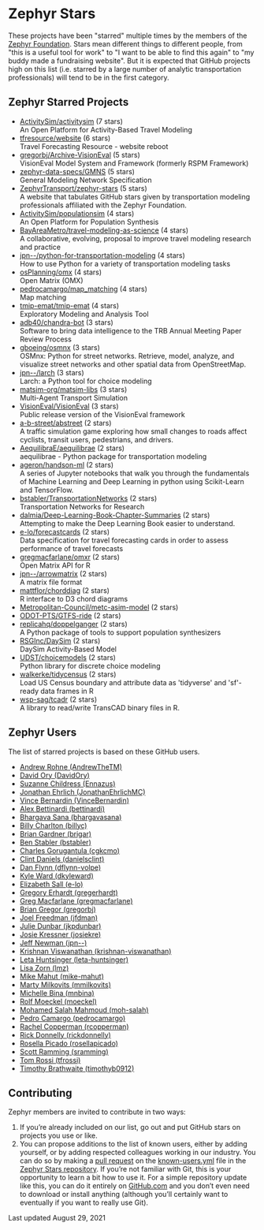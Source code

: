 # Zephyr Stars

These projects have been "starred" multiple times by the 
members of the [Zephyr Foundation](https://zephyrtransport.org).
Stars mean different things to different people, from "this is a 
useful tool for work" to "I want to be able to find this again" 
to "my buddy made a fundraising website".  But it is expected 
that GitHub projects high on this list (i.e. starred by a large 
number of analytic transportation professionals) will tend to be 
in the first category.  

## Zephyr Starred Projects
- [ActivitySim/activitysim](https://www.github.com/ActivitySim/activitysim) (7 stars)  
  An Open Platform for Activity-Based Travel Modeling
- [tfresource/website](https://www.github.com/tfresource/website) (6 stars)  
  Travel Forecasting Resource - website reboot
- [gregorbj/Archive-VisionEval](https://www.github.com/gregorbj/Archive-VisionEval) (5 stars)  
  VisionEval Model System and Framework (formerly RSPM Framework)
- [zephyr-data-specs/GMNS](https://www.github.com/zephyr-data-specs/GMNS) (5 stars)  
  General Modeling Network Specification
- [ZephyrTransport/zephyr-stars](https://www.github.com/ZephyrTransport/zephyr-stars) (5 stars)  
  A website that tabulates GitHub stars given by transportation modeling professionals affiliated with the Zephyr Foundation.
- [ActivitySim/populationsim](https://www.github.com/ActivitySim/populationsim) (4 stars)  
  An Open Platform for Population Synthesis
- [BayAreaMetro/travel-modeling-as-science](https://www.github.com/BayAreaMetro/travel-modeling-as-science) (4 stars)  
  A collaborative, evolving, proposal to improve travel modeling research and practice
- [jpn--/python-for-transportation-modeling](https://www.github.com/jpn--/python-for-transportation-modeling) (4 stars)  
  How to use Python for a variety of transportation modeling tasks
- [osPlanning/omx](https://www.github.com/osPlanning/omx) (4 stars)  
  Open Matrix (OMX)
- [pedrocamargo/map_matching](https://www.github.com/pedrocamargo/map_matching) (4 stars)  
  Map matching
- [tmip-emat/tmip-emat](https://www.github.com/tmip-emat/tmip-emat) (4 stars)  
  Exploratory Modeling and Analysis Tool
- [adb40/chandra-bot](https://www.github.com/adb40/chandra-bot) (3 stars)  
  Software to bring data intelligence to the TRB Annual Meeting Paper Review Process
- [gboeing/osmnx](https://www.github.com/gboeing/osmnx) (3 stars)  
  OSMnx: Python for street networks. Retrieve, model, analyze, and visualize street networks and other spatial data from OpenStreetMap.
- [jpn--/larch](https://www.github.com/jpn--/larch) (3 stars)  
  Larch: a Python tool for choice modeling
- [matsim-org/matsim-libs](https://www.github.com/matsim-org/matsim-libs) (3 stars)  
  Multi-Agent Transport Simulation
- [VisionEval/VisionEval](https://www.github.com/VisionEval/VisionEval) (3 stars)  
  Public release version of the VisionEval framework
- [a-b-street/abstreet](https://www.github.com/a-b-street/abstreet) (2 stars)  
  A traffic simulation game exploring how small changes to roads affect cyclists, transit users, pedestrians, and drivers.
- [AequilibraE/aequilibrae](https://www.github.com/AequilibraE/aequilibrae) (2 stars)  
  aequilibrae - Python package for transportation modeling
- [ageron/handson-ml](https://www.github.com/ageron/handson-ml) (2 stars)  
  A series of Jupyter notebooks that walk you through the fundamentals of Machine Learning and Deep Learning in python using Scikit-Learn and TensorFlow.
- [bstabler/TransportationNetworks](https://www.github.com/bstabler/TransportationNetworks) (2 stars)  
  Transportation Networks for Research
- [dalmia/Deep-Learning-Book-Chapter-Summaries](https://www.github.com/dalmia/Deep-Learning-Book-Chapter-Summaries) (2 stars)  
  Attempting to make the Deep Learning Book easier to understand.
- [e-lo/forecastcards](https://www.github.com/e-lo/forecastcards) (2 stars)  
  Data specification for travel forecasting cards in order to assess performance of travel forecasts 
- [gregmacfarlane/omxr](https://www.github.com/gregmacfarlane/omxr) (2 stars)  
  Open Matrix API for R
- [jpn--/arrowmatrix](https://www.github.com/jpn--/arrowmatrix) (2 stars)  
  A matrix file format
- [mattflor/chorddiag](https://www.github.com/mattflor/chorddiag) (2 stars)  
  R interface to D3 chord diagrams
- [Metropolitan-Council/metc-asim-model](https://www.github.com/Metropolitan-Council/metc-asim-model) (2 stars)  
- [ODOT-PTS/GTFS-ride](https://www.github.com/ODOT-PTS/GTFS-ride) (2 stars)  
- [replicahq/doppelganger](https://www.github.com/replicahq/doppelganger) (2 stars)  
  A Python package of tools to support population synthesizers
- [RSGInc/DaySim](https://www.github.com/RSGInc/DaySim) (2 stars)  
  DaySim Activity-Based Model
- [UDST/choicemodels](https://www.github.com/UDST/choicemodels) (2 stars)  
  Python library for discrete choice modeling
- [walkerke/tidycensus](https://www.github.com/walkerke/tidycensus) (2 stars)  
  Load US Census boundary and attribute data as 'tidyverse' and 'sf'-ready data frames in R
- [wsp-sag/tcadr](https://www.github.com/wsp-sag/tcadr) (2 stars)  
  A library to read/write TransCAD binary files in R.


## Zephyr Users

The list of starred projects is based on these GitHub users.

- [Andrew Rohne (AndrewTheTM)](https://www.github.com/AndrewTheTM)
- [David Ory (DavidOry)](https://www.github.com/DavidOry)
- [Suzanne Childress (Ennazus)](https://www.github.com/Ennazus)
- [Jonathan Ehrlich (JonathanEhrlichMC)](https://www.github.com/JonathanEhrlichMC)
- [Vince Bernardin (VinceBernardin)](https://www.github.com/VinceBernardin)
- [Alex Bettinardi (bettinardi)](https://www.github.com/bettinardi)
- [Bhargava Sana (bhargavasana)](https://www.github.com/bhargavasana)
- [Billy Charlton (billyc)](https://www.github.com/billyc)
- [Brian Gardner (brigar)](https://www.github.com/brigar)
- [Ben Stabler (bstabler)](https://www.github.com/bstabler)
- [Charles Gorugantula (cgkcmo)](https://www.github.com/cgkcmo)
- [Clint Daniels (danielsclint)](https://www.github.com/danielsclint)
- [Dan Flynn (dflynn-volpe)](https://www.github.com/dflynn-volpe)
- [Kyle Ward (dkyleward)](https://www.github.com/dkyleward)
- [Elizabeth Sall (e-lo)](https://www.github.com/e-lo)
- [Gregory Erhardt (gregerhardt)](https://www.github.com/gregerhardt)
- [Greg Macfarlane (gregmacfarlane)](https://www.github.com/gregmacfarlane)
- [Brian Gregor (gregorbj)](https://www.github.com/gregorbj)
- [Joel Freedman (jfdman)](https://www.github.com/jfdman)
- [Julie Dunbar (jkpdunbar)](https://www.github.com/jkpdunbar)
- [Josie Kressner (josiekre)](https://www.github.com/josiekre)
- [Jeff Newman (jpn--)](https://www.github.com/jpn--)
- [Krishnan Viswanathan (krishnan-viswanathan)](https://www.github.com/krishnan-viswanathan)
- [Leta Huntsinger (leta-huntsinger)](https://www.github.com/leta-huntsinger)
- [Lisa Zorn (lmz)](https://www.github.com/lmz)
- [Mike Mahut (mike-mahut)](https://www.github.com/mike-mahut)
- [Marty Milkovits (mmilkovits)](https://www.github.com/mmilkovits)
- [Michelle Bina (mnbina)](https://www.github.com/mnbina)
- [Rolf Moeckel (moeckel)](https://www.github.com/moeckel)
- [Mohamed Salah Mahmoud (moh-salah)](https://www.github.com/moh-salah)
- [Pedro Camargo (pedrocamargo)](https://www.github.com/pedrocamargo)
- [Rachel Copperman (rcopperman)](https://www.github.com/rcopperman)
- [Rick Donnelly (rickdonnelly)](https://www.github.com/rickdonnelly)
- [Rosella Picado (rosellapicado)](https://www.github.com/rosellapicado)
- [Scott Ramming (sramming)](https://www.github.com/sramming)
- [Tom Rossi (tfrossi)](https://www.github.com/tfrossi)
- [Timothy Brathwaite (timothyb0912)](https://www.github.com/timothyb0912)


## Contributing

Zephyr members are invited to contribute in two ways:

1. If you’re already included on our list, go out and put GitHub stars on projects you 
   use or like.  
2. You can propose additions to the list of known users, either by 
   adding yourself, or by adding respected colleagues working in our industry.  You can do 
   so by making a 
   [pull request](https://docs.github.com/en/free-pro-team@latest/github/collaborating-with-issues-and-pull-requests/creating-a-pull-request)
   on the [known-users.yml](https://github.com/ZephyrTransport/zephyr-stars/blob/master/known-users.yml) file in the
   [Zephyr Stars repository](https://github.com/ZephyrTransport/zephyr-stars).
   If you’re not familiar with Git, this is your opportunity 
   to learn a bit how to use it.  For a simple repository update like this, you can do it 
   entirely on [GitHub.com](https://www.github.com) and you don’t even need to download or 
   install anything (although you’ll certainly want to eventually if you want to really 
   use Git).




Last updated August 29, 2021
